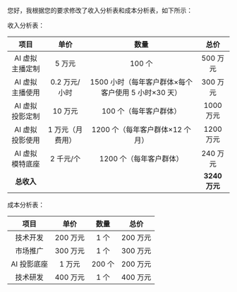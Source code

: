 您好，我根据您的要求修改了收入分析表和成本分析表，如下所示：

收入分析表：

|项目|单价|数量|总价|
|:-:|:-:|:-:|:-:|
|AI 虚拟主播定制|5 万元|100 个|500 万元|
|AI 虚拟主播使用|0.2 万元/小时|1500 小时（每年客户群体×每个客户使用 5 小时×30 天）|300 万元|
|AI 虚拟投影定制|10 万元|100 个（每年客户群体）|1000 万元|
|AI 虚拟投影使用|1 万元（月费用）|1200 个（每年客户群体×12 个月）|1200 万元|
|AI 虚拟模特底座|2 千元/个|1200 个（每年客户群体）|240 万元|
|**总收入**|||**3240 万元**|

成本分析表：

|项目|单价|数量|总价|
|:-:|:-:|:-:|:-:|
|技术开发|200 万元|1 个|200 万元|
|市场推广|300 万元|1 个|300 万元|
|AI 投影底座|1 万元|200 个|200 万元|
|技术研发|400 万元|1 个|400 万元|


